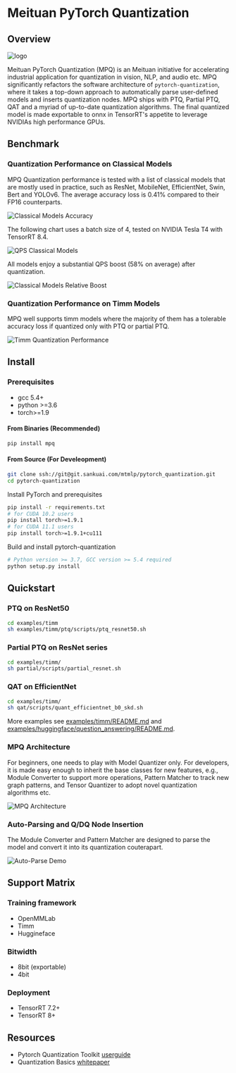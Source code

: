 # Meituan PyTorch Quantization

## Overview

![logo](assets/mpq_logo.png)

Meituan PyTorch Quantization (MPQ) is an Meituan initiative for accelerating industrial application for quantization in vision, NLP, and audio etc. MPQ significantly refactors the software architecture of `pytorch-quantization`, where it takes a top-down approach to automatically parse user-defined models and inserts quantization nodes. MPQ ships with PTQ, Partial PTQ, QAT and a myriad of up-to-date quantization algorithms. The final quantized model is made exportable to onnx in TensorRT's appetite to leverage NVIDIAs high performance GPUs.

## Benchmark

### Quantization Performance on Classical Models 

MPQ Quantization performance is tested with a list of classical models that are mostly used in practice, such as ResNet, MobileNet, EfficientNet, Swin, Bert and YOLOv6. The average accuracy loss is 0.41% compared to their FP16 counterparts.

![Classical Models Accuracy](assets/sop_acc.png)

The following chart uses a batch size of 4, tested on NVIDIA Tesla T4 with TensorRT 8.4.

![QPS Classical Models](assets/sop_perf.png)

All models enjoy a substantial QPS boost (58% on average) after quantization.

![Classical Models Relative Boost](assets/sop_rel_boost.png)

### Quantization Performance on Timm Models

MPQ well supports timm models where the majority of them has a tolerable accuracy loss if quantized only with PTQ or partial PTQ.

![Timm Quantization Performance](assets/Timm_PTQ_perf.png)

## Install

### Prerequisites

- gcc 5.4+
- python >=3.6
- torch>=1.9

#### From Binaries (Recommended)

```bash
pip install mpq
```

#### From Source (For Develeopment)

```bash
git clone ssh://git@git.sankuai.com/mtmlp/pytorch_quantization.git
cd pytorch-quantization
```

Install PyTorch and prerequisites
```bash
pip install -r requirements.txt
# for CUDA 10.2 users
pip install torch>=1.9.1
# for CUDA 11.1 users
pip install torch>=1.9.1+cu111
```

Build and install pytorch-quantization
```bash
# Python version >= 3.7, GCC version >= 5.4 required
python setup.py install
```

## Quickstart

### PTQ on ResNet50 
```bash
cd examples/timm
sh examples/timm/ptq/scripts/ptq_resnet50.sh
```

### Partial PTQ on ResNet series

```bash
cd examples/timm/
sh partial/scripts/partial_resnet.sh
```
### QAT on EfficientNet
```bash
cd examples/timm/
sh qat/scripts/quant_efficientnet_b0_skd.sh
```

More examples see [examples/timm/README.md](examples/timm/README.md) and [examples/huggingface/question_answering/README.md](examples/huggingface/question_answering/README.md).

### MPQ Architecture

For beginners, one needs to play with Model Quantizer only. For developers, it is made easy enough to inherit the base classes for new features, e.g., Module Converter to support more operations, Pattern Matcher to track new graph patterns, and Tensor Quantizer to adopt novel quantization algorithms etc.

![MPQ Architecture](assets/architecture.png)

### Auto-Parsing and Q/DQ Node Insertion

The Module Converter and Pattern Matcher are designed to parse the model and convert it into its quantization couterapart.

![Auto-Parse Demo](assets/auto_parse_demo.gif)


## Support Matrix

### Training framework
- OpenMMLab
- Timm
- Huggineface

### Bitwidth
- 8bit (exportable)
- 4bit

### Deployment
- TensorRT 7.2+
- TensorRT 8+

## Resources

* Pytorch Quantization Toolkit [userguide](https://docs.nvidia.com/deeplearning/tensorrt/pytorch-quantization-toolkit/docs/userguide.html)
* Quantization Basics [whitepaper](https://arxiv.org/abs/2004.09602)

